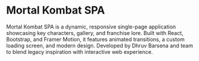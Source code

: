 # Mortal Kombat SPA

Mortal Kombat SPA is a dynamic, responsive single-page application showcasing key characters, gallery, and franchise lore. Built with React, Bootstrap, and Framer Motion, it features animated transitions, a custom loading screen, and modern design. Developed by Dhruv Barsena and team to blend legacy inspiration with interactive web experience.
